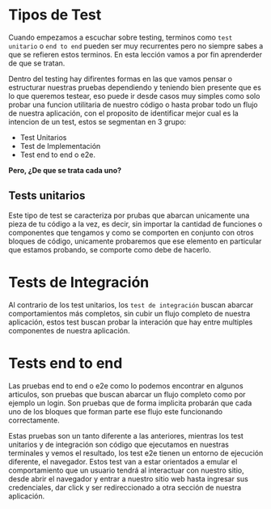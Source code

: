# Tipos de Test

Cuando empezamos a escuchar sobre testing, terminos como `test unitario` o `end to end` pueden ser muy recurrentes pero no siempre sabes a que se refieren estos terminos. En esta lección vamos a por fin aprenderder de que se tratan.

Dentro del testing hay difirentes formas en las que vamos pensar o estructurar nuestras pruebas dependiendo y teniendo bien presente que es lo que queremos testear, eso puede ir desde casos muy simples como solo probar una funcion utilitaria de nuestro código o hasta probar todo un flujo de nuestra aplicación, con el proposito de identificar mejor cual es la intencion de un test, estos se segmentan en 3 grupo:

- Test Unitarios
- Test de Implementación
- Test end to end o e2e.

**Pero, ¿De que se trata cada uno?**

## Tests unitarios

Este tipo de test se caracteriza por prubas que abarcan unicamente una pieza de tu código a la vez, es decir, sin importar la cantidad de funciones o componentes que tengamos y como se comporten en conjunto con otros bloques de código, unicamente probaremos que ese elemento en particular que estamos probando, se comporte como debe de hacerlo.

# Tests de Integración

Al contrario de los test unitarios, los `test de integración` buscan abarcar comportamientos más completos, sin cubir un flujo completo de nuestra aplicación, estos test buscan probar la interación que hay entre multiples componentes de nuestra aplicación.

# Tests end to end

Las pruebas end to end o e2e como lo podemos encontrar en algunos articulos, son pruebas que buscan abarcar un flujo completo como por ejemplo un login. Son pruebas que de forma implicita probarán que cada uno de los bloques que forman parte ese flujo este funcionando correctamente.

Estas pruebas son un tanto diferente a las anteriores, mientras los test unitarios y de integración son código que ejecutamos en nuestras terminales y vemos el resultado, los test e2e tienen un entorno de ejecución diferente, el navegador. Estos test van a estar orientados a emular el comportamiento que un usuario tendrá al interactuar con nuestro sitio, desde abrir el navegador y entrar a nuestro sitio web hasta ingresar sus credenciales, dar click y ser redireccionado a otra sección de nuestra aplicación.
